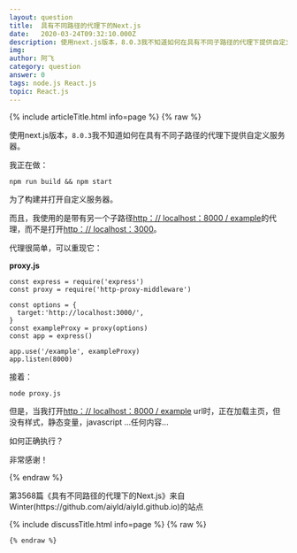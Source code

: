 ```yaml
---
layout: question
title:  具有不同路径的代理下的Next.js
date:   2020-03-24T09:32:10.000Z
description: 使用next.js版本，8.0.3我不知道如何在具有不同子路径的代理下提供自定义服务器。我正在做：npm run build && npm sta...
img: 
author: 阿飞
category: question
answer: 0
tags: node.js React.js
topic: React.js
---
```

<div class="article-root">
  <div class="article">
    {% include articleTitle.html info=page %}
    {% raw %}
    <div class="article-content"><p><font style="vertical-align: inherit;"><font style="vertical-align: inherit;">使用next.js版本，</font></font><code>8.0.3</code><font style="vertical-align: inherit;"><font style="vertical-align: inherit;">我不知道如何在具有不同子路径的代理下提供自定义服务器。</font></font></p>

<p><font style="vertical-align: inherit;"><font style="vertical-align: inherit;">我正在做：</font></font></p>

<p><code>npm run build &amp;&amp; npm start</code></p>

<p><font style="vertical-align: inherit;"><font style="vertical-align: inherit;">为了构建并打开自定义服务器。</font></font></p>

<p><font style="vertical-align: inherit;"><font style="vertical-align: inherit;">而且</font><font style="vertical-align: inherit;">，我使用的是带有另一个子路径</font><a href="http://localhost:8000/example" rel="nofollow noreferrer"><font style="vertical-align: inherit;">http：// localhost：8000 / example</font></a><font style="vertical-align: inherit;">的代理，</font><font style="vertical-align: inherit;">而不是打开</font></font><a href="http://localhost:3000" rel="nofollow noreferrer"><font style="vertical-align: inherit;"><font style="vertical-align: inherit;">http：// localhost：3000</font></font></a><font style="vertical-align: inherit;"><font style="vertical-align: inherit;">。</font></font><a href="http://localhost:8000/example" rel="nofollow noreferrer"><font style="vertical-align: inherit;"></font></a><font style="vertical-align: inherit;"></font></p>

<p><font style="vertical-align: inherit;"><font style="vertical-align: inherit;">代理很简单，可以重现它：</font></font></p>

<p><strong><font style="vertical-align: inherit;"><font style="vertical-align: inherit;">proxy.js</font></font></strong></p>

<pre><code>const express = require('express')<font></font>
const proxy = require('http-proxy-middleware')<font></font>
<font></font>
const options = {<font></font>
  target:'http://localhost:3000/',<font></font>
}<font></font>
const exampleProxy = proxy(options)<font></font>
const app = express()<font></font>
<font></font>
app.use('/example', exampleProxy)<font></font>
app.listen(8000)<font></font>
</code></pre>

<p><font style="vertical-align: inherit;"><font style="vertical-align: inherit;">接着：</font></font></p>

<pre><code>node proxy.js
</code></pre>

<p><font style="vertical-align: inherit;"><font style="vertical-align: inherit;">但是，当我打开</font></font><a href="http://localhost:8000/example" rel="nofollow noreferrer"><font style="vertical-align: inherit;"><font style="vertical-align: inherit;">http：// localhost：8000 / example</font></font></a><font style="vertical-align: inherit;"><font style="vertical-align: inherit;"> url时，正在加载主页，但没有样式，静态变量，javascript ...任何内容...</font></font></p>

<p><font style="vertical-align: inherit;"><font style="vertical-align: inherit;">如何正确执行？</font></font></p>

<p><font style="vertical-align: inherit;"><font style="vertical-align: inherit;">非常感谢！</font></font></p></div>
    {% endraw %}
  </div>
  <p class="winter_mark">第3568篇《具有不同路径的代理下的Next.js》来自Winter(https://github.com/aiyld/aiyld.github.io)的站点</p>
  <div class="discuss-wrapper">
    {% include discussTitle.html info=page %}
    {% raw %}
    
    {% endraw %}
  </div>
<div>
